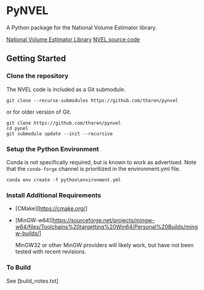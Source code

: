 # PyNVEL

A Python package for the National Volume Estimator library.

[National Volume Estimator Library][1]
[NVEL source code][2]

[1]: http://www.fs.fed.us/fmsc/measure/volume/nvel/
[2]: https://github.com/FMSC-Measurements/VolumeLibrary

## Getting Started

### Clone the repository

The NVEL code is included as a Git submodule. 

    git clone --recurse-submodules https://github.com/tharen/pynvel

or for older version of Git.

    git clone https://github.com/tharen/pynvel
    cd pynel
    git submodule update --init --recursive

### Setup the Python Environment

Conda is not specifically required, but is known to work as advertised. Note
that the `conda-forge` channel is prioritized in the environment.yml file.

    conda env create -f python\environment.yml
    
### Install Additional Requirements

* [CMake][https://cmake.org/]
* [MinGW-w64][https://sourceforge.net/projects/mingw-w64/files/Toolchains%20targetting%20Win64/Personal%20Builds/mingw-builds/]

  MinGW32 or other MinGW providers will likely work, but have not been tested
  with recent revisions.

### To Build

See [build_notes.txt]
